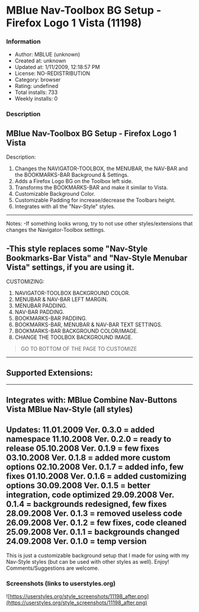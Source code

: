 # MBlue Nav-Toolbox BG Setup - Firefox Logo 1 Vista  (11198)

### Information
- Author: MBLUE (unknown)
- Created at: unknown
- Updated at: 1/11/2009, 12:18:57 PM
- License: NO-REDISTRIBUTION
- Category: browser
- Rating: undefined
- Total installs: 733
- Weekly installs: 0


### Description
MBlue Nav-Toolbox BG Setup - Firefox Logo 1 Vista
--------------------------------------------------------------------
Description:
 1. Changes the NAVIGATOR-TOOLBOX, the MENUBAR, the NAV-BAR and the BOOKMARKS-BAR Background & Settings.
 2. Adds a Firefox Logo BG on the Toolbox left side.
 3. Transforms the BOOKMARKS-BAR and make it similar to Vista.
 4. Customizable Background Color.
 5. Customizable Padding for increase/decrease the Toolbars height.
 6. Integrates with all the "Nav-Style" styles.
--------------------------------------------------------------------
Notes:
-If something looks wrong, try to not use other styles/extensions that changes the Navigator-Toolbox settings.

-This style replaces some "Nav-Style Bookmarks-Bar Vista" and "Nav-Style Menubar Vista" settings, if you are using it.
--------------------------------------------------------------------
CUSTOMIZING:

 1. NAVIGATOR-TOOLBOX BACKGROUND COLOR.
 2. MENUBAR & NAV-BAR LEFT MARGIN.
 3. MENUBAR PADDING.
 4. NAV-BAR PADDING.
 5. BOOKMARKS-BAR PADDING.
 6. BOOKMARKS-BAR, MENUBAR & NAV-BAR TEXT SETTINGS.
 7. BOOKMARKS-BAR BACKGROUND COLOR/IMAGE.
 8. CHANGE THE TOOLBOX BACKGROUND IMAGE.

> GO TO BOTTOM OF THE PAGE TO CUSTOMIZE
--------------------------------------------------------------------
Supported Extensions:
 ---
--------------------------------------------------------------------
Integrates with:
 MBlue Combine Nav-Buttons Vista
 MBlue Nav-Style (all styles)
--------------------------------------------------------------------
Updates:
 11.01.2009 Ver. 0.3.0 = added namespace
 11.10.2008 Ver. 0.2.0 = ready to release
 05.10.2008 Ver. 0.1.9 = few fixes
 03.10.2008 Ver. 0.1.8 = added more custom options
 02.10.2008 Ver. 0.1.7 = added info, few fixes
 01.10.2008 Ver. 0.1.6 = added customizing options
 30.09.2008 Ver. 0.1.5 = better integration, code optimized
 29.09.2008 Ver. 0.1.4 = backgrounds redesigned, few fixes
 28.09.2008 Ver. 0.1.3 = removed useless code
 26.09.2008 Ver. 0.1.2 = few fixes, code cleaned
 25.09.2008 Ver. 0.1.1 = backgrounds changed
 24.09.2008 Ver. 0.1.0 = temp version
--------------------------------------------------------------------
This is just a customizable background setup that I made for using with my Nav-Style styles (but can be used with other styles as well). Enjoy! Comments/Suggestions are welcome.


### Screenshots (links to userstyles.org)
![https://userstyles.org/style_screenshots/11198_after.png](https://userstyles.org/style_screenshots/11198_after.png)


